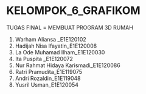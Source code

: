 # KELOMPOK_6_GRAFIKOM
TUGAS FINAL = MEMBUAT PROGRAM 3D RUMAH
1. Warham Aliansa _E1E120102
2. Hadijah Nisa Ifayatin_E1E120008
3. La Ode Muhamad Ilham_E1E120030
4. Ita Puspita _E1E120072
5. Nur Rahmat Hidaya Karismadi_E1E120086
6. Ratri Pramudita_E1E119075
7. Andri Rozaldin_E1E119048
8. Yusril Usman_E1E120054
